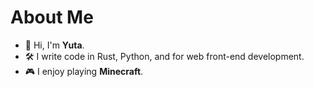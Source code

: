# About Me

- 👋 Hi, I'm **Yuta**.
- 🛠️ I write code in Rust, Python, and for web front-end development.
- 🎮 I enjoy playing **Minecraft**.
